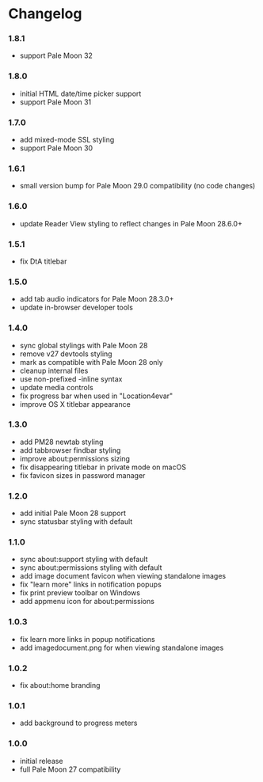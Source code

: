 # Changelog

### 1.8.1
- support Pale Moon 32

### 1.8.0
- initial HTML date/time picker support
- support Pale Moon 31

### 1.7.0
- add mixed-mode SSL styling
- support Pale Moon 30

### 1.6.1
- small version bump for Pale Moon 29.0 compatibility (no code changes)

### 1.6.0
- update Reader View styling to reflect changes in Pale Moon 28.6.0+

### 1.5.1
- fix DtA titlebar

### 1.5.0
- add tab audio indicators for Pale Moon 28.3.0+
- update in-browser developer tools

### 1.4.0
- sync global stylings with Pale Moon 28
- remove v27 devtools styling
- mark as compatible with Pale Moon 28 only
- cleanup internal files
- use non-prefixed -inline syntax
- update media controls
- fix progress bar when used in "Location4evar"
- improve OS X titlebar appearance

### 1.3.0
- add PM28 newtab styling
- add tabbrowser findbar styling
- improve about:permissions sizing
- fix disappearing titlebar in private mode on macOS
- fix favicon sizes in password manager

### 1.2.0
- add initial Pale Moon 28 support
- sync statusbar styling with default

### 1.1.0
- sync about:support styling with default
- sync about:permissions styling with default
- add image document favicon when viewing standalone images
- fix "learn more" links in notification popups
- fix print preview toolbar on Windows
- add appmenu icon for about:permissions

### 1.0.3
- fix learn more links in popup notifications
- add imagedocument.png for when viewing standalone images

### 1.0.2
- fix about:home branding

### 1.0.1
- add background to progress meters

### 1.0.0
- initial release
- full Pale Moon 27 compatibility
